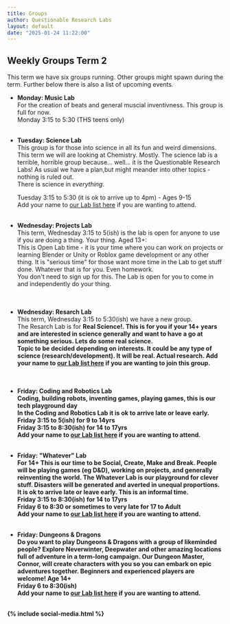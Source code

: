 ```yaml
---
title: Groups
author: Questionable Research Labs
layout: default
date: "2025-01-24 11:22:00"
---
```


## Weekly Groups Term 2 

This term we have six groups running. Other groups might spawn during the term. 
Further below there is also a list of upcoming events.

- **Monday: Music Lab**<br> 
  For the creation of beats and general muscial inventivness. This group is full for now.<br>
  Monday 3:15 to 5:30 (THS teens only)<br><br>


 - **Tuesday: Science Lab**<br> 
   This group is for those into science in all its fun and weird dimensions.<br>
   This term we will are looking at Chemistry. Mostly. The science lab is a terrible, horrible group because… well… it is the Questionable Research Labs! 
   As usual we have a plan,but might meander into other topics - nothing is ruled out.<br>
   There is science in *everything*.<br>

   Tuesday 3:15 to 5:30 (it is ok to arrive up to 4pm) - Ages 9-15<br>
   Add your name to [our Lab list here](https://forms.gle/HASBnVSnxBcBa8T9A) if you are wanting to attend.<br><br>
   

 - **Wednesday: Projects Lab**<br>
  This term, Wednesday 3:15 to 5(ish) is the lab is open for anyone to use if you are doing a thing. Your thing. Aged 13+:<br> 
    This is Open Lab time - it is your time where you can work on projects or learning Blender or Unity or Roblox game development or any other thing. It is "serious time" for those want more time in the Lab to get stuff done. Whatever that is for you. Even homework.<br>
    You don't need to sign up for this. The Lab is open for you to come in and independently do your thing.<br>
 <br><br>

 - **Wednesday: Resarch Lab**<br>
  This term, Wednesday 3:15 to 5:30(ish) we have a new group.<br> 
  The Resarch Lab is for <b>Real Science!<b>. This is for you if your 14+ years and are interested in science generally and want to have a go at something serious. Lets do some real science.<br>
  Topic to be decided depending on interests. It could be any type of science (research/development). It will be real. Actual research. 
  Add your name to [our Lab list here](https://forms.gle/6wrqQLkxUNZQWe9Z6) if you are wanting to join this group.<br>
 <br><br>


 - **Friday: Coding and Robotics Lab**<br>
  Coding, building robots, inventing games, playing games, this is our tech playground day<br>
  In the Coding and Robotics Lab it is ok to arrive late or leave early.<br>
    Friday 3:15 to 5(ish) for 9 to 14yrs<br> 
    Friday 3:15 to 8:30(ish) for 14 to 17yrs<br>
  Add your name to [our Lab list here](https://forms.gle/wAmY8Ti9oGLxfZHM6) if you are wanting to attend. <br><br>
    

 - **Friday: "Whatever" Lab**<br>
  For 14+ This is our time to be Social, Create, Make and Break. People will be playing games (eg D&D), working on projects, and generally reinventing the world. The Whatever Lab is our playground for clever stuff. Disasters will be generated and averted in unequal proportions. <br>
  It is ok to arrive late or leave early. This is an informal time.<br>
    Friday 3:15 to 8:30(ish) for 14 to 17yrs<br>
    Friday 6 to 8:30 or sometimes to very late for 17 to Adult<br>
  Add your name to [our Lab list here](https://docs.google.com/forms/d/e/1FAIpQLSd5TRtcL7E1Uje5UaooWGTHKiq6bVBCTBPFYDKgOjcD3cehgg/viewform?usp=sharing) if you are wanting to attend.<br><br>
    

 - **Friday: Dungeons & Dragons**<br>
  Do you want to play Dungeons & Dragons with a group of likeminded people? Explore Neverwinter, Deepwater and other amazing locations full of adventure in a term-long campaign. Our Dungeon Master, Connor, will create characters with you so you can embark on epic adventures together. Beginners and experienced players are welcome! Age 14+ <br>
    Friday 6 to 8:30(ish)<br>
  Add your name to [our Lab list here](https://forms.gle/o8Lsw65XP2cobWMm7) if you are wanting to attend.<br><br>





{% include social-media.html %}